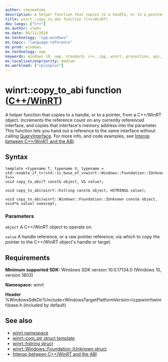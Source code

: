 ```yaml
---
author: stevewhims
description: A helper function that copies to a handle, or to a pointer, from a C++/WinRT object.
title: winrt::copy_to_abi function (C++/WinRT)
dev_langs: ["C++"]
ms.author: stwhi
ms.date: 04/11/2018
ms.technology: "cpp-windows"
ms.topic: "language-reference"
ms.prod: windows
ms.technology: uwp
keywords: windows 10, uwp, standard, c++, cpp, winrt, projection, api, reference, copy_to_abi
ms.localizationpriority: medium
ms.workload: ["cplusplus"]
---
```


# winrt::copy_to_abi function ([C++/WinRT](/windows/uwp/cpp-and-winrt-apis/intro-to-using-cpp-with-winrt))
A helper function that copies to a handle, or to a pointer, from a C++/WinRT object. Increments the reference count on any currently referenced interface, and copies that interface's memory address into the parameter. This function lets you hand out a reference to the same interface without calling [QueryInterface](https://msdn.microsoft.com/library/windows/desktop/ms682521). For more info, and code examples, see [Interop between C++/WinRT and the ABI](/windows/uwp/cpp-and-winrt-apis/interop-winrt-abi).

## Syntax
```cppwinrt
template <typename T, typename V, typename = std::enable_if_t<!std::is_base_of_v<winrt::Windows::Foundation::IUnknown, T>>>
void copy_to_abi(T const& object, V& value);

void copy_to_abi(winrt::hstring const& object, HSTRING& value);

void copy_to_abi(winrt::Windows::Foundation::IUnknown const& object, void*& value) noexcept;
```

### Parameters
`object`
A C++/WinRT object to operate on.

`value`
A handle reference, or a raw pointer reference; via which to copy the pointer to the C++/WinRT object's handle or target.

## Requirements
**Minimum supported SDK:** Windows SDK version 10.0.17134.0 (Windows 10, version 1803)

**Namespace:** winrt

**Header** %WindowsSdkDir%Include\<WindowsTargetPlatformVersion>\cppwinrt\winrt\base.h (included by default)

## See also 
* [winrt namespace](winrt.md)
* [winrt::com_ptr struct template](com-ptr.md)
* [winrt::hstring struct](hstring.md)
* [winrt::Windows::Foundation::IUnknown struct](windows-foundation-iunknown.md)
* [Interop between C++/WinRT and the ABI](/windows/uwp/cpp-and-winrt-apis/interop-winrt-abi)
